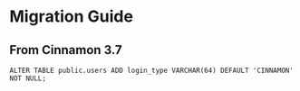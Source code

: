 # Migration Guide

## From Cinnamon 3.7

    ALTER TABLE public.users ADD login_type VARCHAR(64) DEFAULT 'CINNAMON' NOT NULL;
    